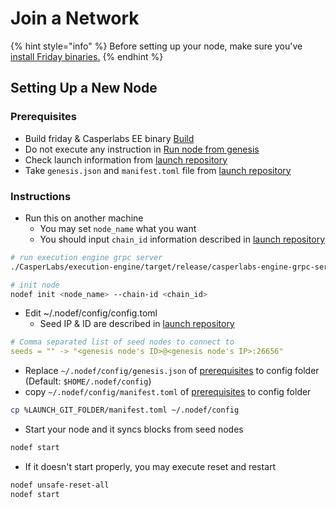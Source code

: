 # Join a Network

{% hint style="info" %}
Before setting up your node, make sure you've [install Friday binaries.](installation.md)
{% endhint %}

## Setting Up a New Node

### Prerequisites

* Build friday & Casperlabs EE binary [Build](installation.md)
* Do not execute any instruction in [Run node from genesis](deploy-your-own-friday-testnet.md)
* Check launch information from [launch repository](https://github.com/hdac-io/launch)
* Take `genesis.json` and `manifest.toml` file from [launch repository](https://github.com/hdac-io/launch)

### Instructions

* Run this on another machine
  * You may set `node_name` what you want
  * You should input `chain_id` information described in [launch repository](https://github.com/hdac-io/launch)

```bash
# run execution engine grpc server
./CasperLabs/execution-engine/target/release/casperlabs-engine-grpc-server $HOME/.casperlabs/.casper-node.sock

# init node
nodef init <node_name> --chain-id <chain_id>
```

* Edit ~/.nodef/config/config.toml
  * Seed IP & ID are described in [launch repository](https://github.com/hdac-io/launch)

```yaml
# Comma separated list of seed nodes to connect to
seeds = "" -> "<genesis node's ID>@<genesis node's IP>:26656"
```

* Replace `~/.nodef/config/genesis.json` of [prerequisites](join-a-network.md#prerequisites) to config folder \(Default: `$HOME/.nodef/config`\)
* copy `~/.nodef/config/manifest.toml` of [prerequisites](join-a-network.md#prerequisites) to config folder

```bash
cp %LAUNCH_GIT_FOLDER/manifest.toml ~/.nodef/config
```

* Start your node and it syncs blocks from seed nodes

```bash
nodef start
```

* If it doesn't start properly, you may execute reset and restart

```bash
nodef unsafe-reset-all
nodef start
```




